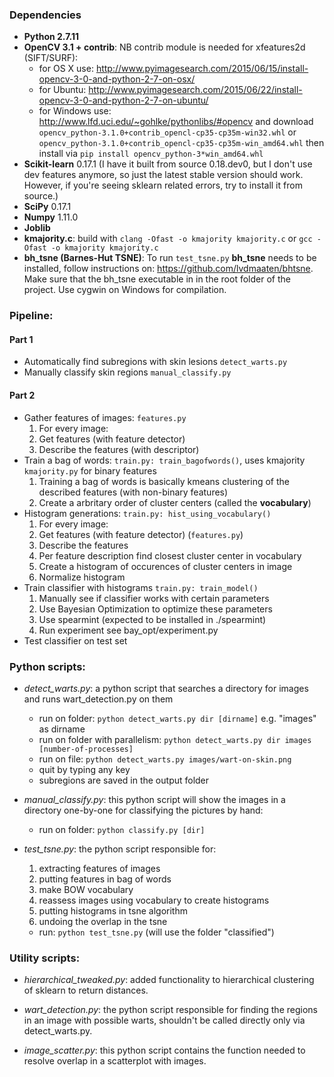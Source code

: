 ### Dependencies

- **Python 2.7.11**
- **OpenCV 3.1 + contrib**:
	NB contrib module is needed for xfeatures2d (SIFT/SURF):
	- for OS X use: <http://www.pyimagesearch.com/2015/06/15/install-opencv-3-0-and-python-2-7-on-osx/>
	- for Ubuntu: <http://www.pyimagesearch.com/2015/06/22/install-opencv-3-0-and-python-2-7-on-ubuntu/>
 	- for Windows use: <http://www.lfd.uci.edu/~gohlke/pythonlibs/#opencv> and download ```opencv_python-3.1.0+contrib_opencl-cp35-cp35m-win32.whl``` or ```opencv_python-3.1.0+contrib_opencl-cp35-cp35m-win_amd64.whl``` then install via ```pip install opencv_python-3*win_amd64.whl```
- **Scikit-learn** 0.17.1 (I have it built from source 0.18.dev0, but I don't use dev features anymore, so just the latest stable version should work. However, if you're seeing sklearn related errors, try to install it from source.)
- **SciPy** 0.17.1
- **Numpy** 1.11.0
- **Joblib**
- **kmajority.c**: build with ```clang -Ofast -o kmajority kmajority.c``` or ```gcc -Ofast -o kmajority kmajority.c```
- **bh_tsne (Barnes-Hut TSNE)**: To run ```test_tsne.py``` **bh\_tsne** needs to be installed, follow instructions on: <https://github.com/lvdmaaten/bhtsne>. Make sure that the bh_tsne executable in in the root folder of the project. Use cygwin on Windows for compilation.


### Pipeline:

#### Part 1

- Automatically find subregions with skin lesions ```detect_warts.py```
- Manually classify skin regions ```manual_classify.py```

#### Part 2

- Gather features of images: ```features.py```
	1. For every image: 
	2. Get features (with feature detector)
	3. Describe the features (with descriptor)
- Train a bag of words: ```train.py: train_bagofwords()```, uses kmajority ```kmajority.py``` for binary features
	1. Training a bag of words is basically kmeans clustering of the described features (with non-binary features)
	2. Create a arbritary order of cluster centers (called the **vocabulary**)
- Histogram generations: ```train.py: hist_using_vocabulary()```
	1. For every image:
	2. Get features (with feature detector) (```features.py```)
	3. Describe the features
	4. Per feature description find closest cluster center in vocabulary
	5. Create a histogram of occurences of cluster centers in image
	6. Normalize histogram
- Train classifier with histograms  ```train.py: train_model()```
	1. Manually see if classifier works with certain parameters
	2. Use Bayesian Optimization to optimize these parameters
	3. Use spearmint (expected to be installed in ./spearmint)
	4. Run experiment see bay_opt/experiment.py
- Test classifier on test set

		
### Python scripts:

- *detect\_warts.py*: a python script that searches a directory for images and runs wart_detection.py on them
	- run on folder: ```python detect_warts.py dir [dirname]``` e.g. "images" as dirname
    - run on folder with parallelism: ```python detect_warts.py dir images [number-of-processes]```
    - run on file: ```python detect_warts.py images/wart-on-skin.png```
    - quit by typing any key
    - subregions are saved in the output folder

- *manual_classify.py*: this python script will show the images in a directory one-by-one for classifying the pictures by hand:
	- run on folder: ```python classify.py [dir]```

- *test_tsne.py*: the python script responsible for:
	1. extracting features of images
	2. putting features in bag of words
	3. make BOW vocabulary
	4. reassess images using vocabulary to create histograms
	5. putting histograms in tsne algorithm
	6. undoing the overlap in the tsne
	- run: ```python test_tsne.py``` (will use the folder "classified")

### Utility scripts:

- *hierarchical\_tweaked.py*: added functionality to hierarchical clustering of sklearn to return distances.

- *wart\_detection.py*: the python script responsible for finding the regions in an image with possible warts, shouldn't be called directly only via detect_warts.py.

- *image_scatter.py*: this python script contains the function needed to resolve overlap in a scatterplot with images.
